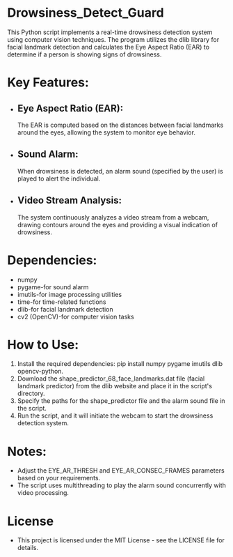  # Drowsiness_Detect_Guard
 This Python script implements a real-time drowsiness detection system using computer vision techniques. The program utilizes the dlib library for facial landmark detection and calculates the Eye Aspect Ratio (EAR) to determine if a person is showing signs of drowsiness.
# Key Features:
 - ## Eye Aspect Ratio (EAR):
    The EAR is computed based on the distances between facial landmarks around the eyes, allowing the system to monitor eye behavior.
 - ## Sound Alarm:
    When drowsiness is detected, an alarm sound (specified by the user) is played to alert the individual.
 - ## Video Stream Analysis:
    The system continuously analyzes a video stream from a webcam, drawing contours around the eyes and providing a visual indication of drowsiness.
# Dependencies:
- numpy
- pygame-for sound alarm
- imutils-for image processing utilities
- time-for time-related functions
- dlib-for facial landmark detection
- cv2 (OpenCV)-for computer vision tasks
# How to Use:
1. Install the required dependencies: pip install numpy pygame imutils dlib opencv-python.
2. Download the shape_predictor_68_face_landmarks.dat file (facial landmark predictor) from the dlib website and place it in the script's directory.
3. Specify the paths for the shape_predictor file and the alarm sound file in the script.
4. Run the script, and it will initiate the webcam to start the drowsiness detection system.
# Notes:
- Adjust the EYE_AR_THRESH and EYE_AR_CONSEC_FRAMES parameters based on your requirements.
- The script uses multithreading to play the alarm sound concurrently with video processing.
# License
- This project is licensed under the MIT License - see the LICENSE file for details.
